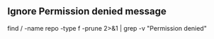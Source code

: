 ## Ignore Permission denied message
 
find / -name repo -type f -prune 2>&1 | grep -v "Permission denied"
